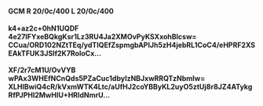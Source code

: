 #### GCM R 20/0c/400 L 20/0c/400
**k4+az2c+0hN1UQDF**<br/>**4e27IFYxeBQkgKsr1Lz3RU4Ja2XMOvPyKSXxohBlcsw=**<br/>**CCua/ORD102NZtTEq/ydTlQEfZspmgbAPIJh5zH4jebRL1CoC4/eHPRF2XSEAkTFUK3JSIf2K7RoloCx...**<br/><br/>
**XF/2r7cM1U/OvVYB**<br/>**wPAx3WHEfNCnQds5PZaCuc1dbyIzNBJxwRRQTzNbmIw=**<br/>**XLHlBwiQ4cR/kVxmWTK4Ltc/aUfHJ2coYBByKL2uyO5ztUj8r8JZ4ATykgRfPJPHl2MwHIU+HRIdNmrU...**
